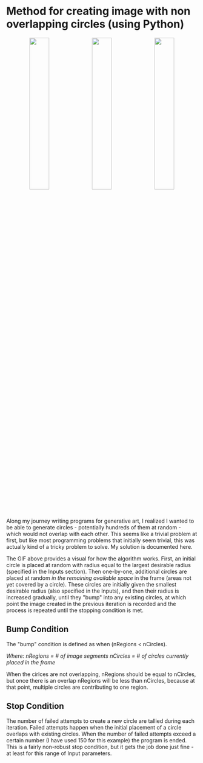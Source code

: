 # Method for creating image with non overlapping circles (using Python)

<p style="text-align:center">
   <img src="https://github.com/gaw1ik/Method-for-creating-image-with-non-overlapping-circles/blob/master/test1.gif" width="32%"/>
   <img src="https://github.com/gaw1ik/Method-for-creating-image-with-non-overlapping-circles/blob/master/test2.gif" width="32%"/> 
   <img src="https://github.com/gaw1ik/Method-for-creating-image-with-non-overlapping-circles/blob/master/test3.gif" width="32%"/> 
</p>

Along my journey writing programs for generative art, I realized I wanted to be able to generate circles - potentially hundreds of them at random - which would not overlap with each other. This seems like a trivial problem at first, but like most programming problems that initially seem trivial, this was actually kind of a tricky problem to solve. My solution is documented here.

The GIF above provides a visual for how the algorithm works. First, an initial circle is placed at random with radius equal to the largest desirable radius (specified in the Inputs section). Then one-by-one, additional circles are placed at random *in the remaining available space* in the frame (areas not yet covered by a circle). These circles are initially given the smallest desirable radius (also specified in the Inputs), and then their radius is increased gradually, until they "bump" into any existing circles, at which point the image created in the previous iteration is recorded and the process is repeated until the stopping condition is met.

## Bump Condition
The "bump" condition is defined as when (nRegions < nCircles). 

*Where:
nRegions = # of image segments
nCircles = # of circles currently placed in the frame*

When the cirlces are not overlapping, nRegions should be equal to nCircles, but once there is an overlap nRegions will be less than nCircles, because at that point, multiple circles are contributing to one region.

## Stop Condition
The number of failed attempts to create a new circle are tallied during each iteration. Failed attempts happen when the initial placement of a circle overlaps with existing circles. When the number of failed attempts exceed a certain number (I have used 150 for this example) the program is ended. This is a fairly non-robust stop condition, but it gets the job done just fine - at least for this range of Input parameters.
